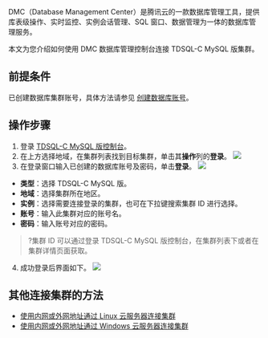 DMC（Database Management Center）是腾讯云的一款数据库管理工具，提供库表级操作、实时监控、实例会话管理、SQL 窗口、数据管理为一体的数据库管理服务。

本文为您介绍如何使用 DMC 数据库管理控制台连接 TDSQL-C MySQL 版集群。

## 前提条件
已创建数据库集群账号，具体方法请参见 [创建数据库账号](https://www.tencentcloud.com/document/product/1098/44612)。

## 操作步骤
1. 登录 [TDSQL-C MySQL 版控制台](https://console.cloud.tencent.com/cynosdb)。
2. 在上方选择地域，在集群列表找到目标集群，单击其**操作**列的**登录**。
![](https://staticintl.cloudcachetci.com/yehe/backend-news/uCQM939_26.png)
3. 在登录窗口输入已创建的数据库账号及密码，单击**登录**。
![](https://staticintl.cloudcachetci.com/yehe/backend-news/hx7Z039_27.png)
 - **类型**：选择 TDSQL-C MySQL 版。
 - **地域**：选择集群所在地区。
 - **实例**：选择需要连接登录的集群，也可在下拉键搜索集群 ID 进行选择。
 - **账号**：输入此集群对应的账号名。
 - **密码**：输入账号对应的密码。
 >?集群 ID 可以通过登录 TDSQL-C MySQL 版控制台，在集群列表下或者在集群详情页面获取。
4. 成功登录后界面如下。
![](https://staticintl.cloudcachetci.com/yehe/backend-news/Fsyj840_28.png)

## 其他连接集群的方法
- [使用内网或外网地址通过 Linux 云服务器连接集群](https://www.tencentcloud.com/document/product/1098/52628)
- [使用内网或外网地址通过 Windows 云服务器连接集群](https://www.tencentcloud.com/document/product/1098/52629)
